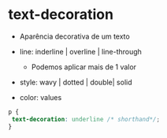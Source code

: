 # text-decoration

* Aparência decorativa de um texto
* line: inderline | overline | line-through
    * Podemos aplicar mais de 1 valor

* style: wavy | dotted | double| solid
* color: <color> values

```css
p {
 text-decoration: underline /* shorthand*/;
}
```